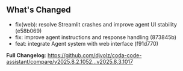 ## What's Changed

- fix(web): resolve Streamlit crashes and improve agent UI stability (e58b069)
- fix: improve agent instructions and response handling (873845b)
- feat: integrate Agent system with web interface (f91d770)

**Full Changelog**: https://github.com/djvolz/coda-code-assistant/compare/v2025.8.2.1052...v2025.8.3.1017
